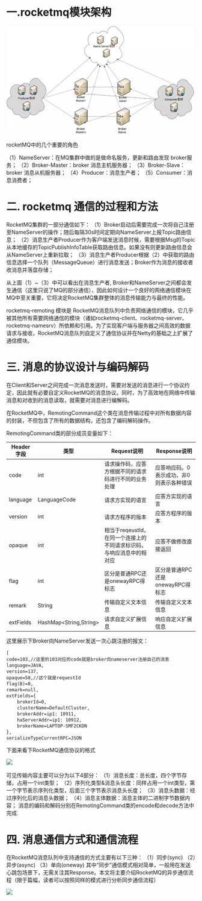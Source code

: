 # 一.rocketmq模块架构

![](blogimg/rocket/1.webp)

rocketMQ中的几个重要的角色

（1）NameServer：在MQ集群中做的是做命名服务，更新和路由发现 broker服务；
（2）Broker-Master：broker 消息主机服务器；
（3）Broker-Slave：broker 消息从机服务器；
（4）Producer：消息生产者；
（5）Consumer：消息消费者；

#  二. rocketmq 通信的过程和方法

RocketMQ集群的一部分通信如下：
 （1）Broker启动后需要完成一次将自己注册至NameServer的操作；随后每隔30s时间定期向NameServer上报Topic路由信息；
 （2）消息生产者Producer作为客户端发送消息时候，需要根据Msg的Topic从本地缓存的TopicPublishInfoTable获取路由信息。如果没有则更新路由信息会从NameServer上重新拉取；
 （3）消息生产者Producer根据（2）中获取的路由信息选择一个队列（MessageQueue）进行消息发送；Broker作为消息的接收者收消息并落盘存储；

从上面（1）~（3）中可以看出在消息生产者, Broker和NameServer之间都会发生通信（这里只说了MQ的部分通信），因此如何设计一个良好的网络通信模块在MQ中至关重要，它将决定RocketMQ集群整体的消息传输能力与最终的性能。

rocketmq-remoting 模块是 RocketMQ消息队列中负责网络通信的模块，它几乎被其他所有需要网络通信的模块（诸如rocketmq-client、rocketmq-server、rocketmq-namesrv）所依赖和引用。为了实现客户端与服务器之间高效的数据请求与接收，RocketMQ消息队列自定义了通信协议并在Netty的基础之上扩展了通信模块。

# 三. 消息的协议设计与编码解码

在Client和Server之间完成一次消息发送时，需要对发送的消息进行一个协议约定，因此就有必要自定义RocketMQ的消息协议。同时，为了高效地在网络中传输消息和对收到的消息读取，就需要对消息进行编解码。

在RocketMQ中，RemotingCommand这个类在消息传输过程中对所有数据内容的封装，不但包含了所有的数据结构，还包含了编码解码操作。

RemotingCommand类的部分成员变量如下：

|Header字段|类型|Request说明|Response说明|
|-|-|-|-|
|code|int|请求操作码，应答方根据不同的请求码进行不同的业务处理|应答响应码。0表示成功，非0则表示各种错误|
|language|LanguageCode|请求方实现的语言|应答方实现的语言|
|version|int|请求方程序的版本|应答方程序的版本|
|opaque|int|相当于reqeustId，在同一个连接上的不同请求标识码，与响应消息中的相对应|应答不做修改直接返回|
|flag|int|区分是普通RPC还是onewayRPC得标志|区分是普通RPC还是onewayRPC得标志|
|remark|String|传输自定义文本信息|传输自定义文本信息|
|extFields|HashMap<String,String>|请求自定义扩展信息|响应自定义扩展信息|

这里展示下Broker向NameServer发送一次心跳注册的报文：

```
[
code=103,//这里的103对应的code就是broker向nameserver注册自己的消息
language=JAVA,
version=137,
opaque=58,//这个就是requestId
flag(B)=0,
remark=null,
extFields={
    brokerId=0,
    clusterName=DefaultCluster,
    brokerAddr=ip1: 10911,
    haServerAddr=ip1: 10912,
    brokerName=LAPTOP-SMF2CKDN
},
serializeTypeCurrentRPC=JSON
```

下面来看下RocketMQ通信协议的格式

![](blogimg/rocketmq/2.png)

 可见传输内容主要可以分为以下4部分：
 （1）消息长度：总长度，四个字节存储，占用一个int类型；
 （2）序列化类型&消息头长度：同样占用一个int类型，第一个字节表示序列化类型，后面三个字节表示消息头长度；
 （3）消息头数据：经过序列化后的消息头数据；
 （4）消息主体数据：消息主体的二进制字节数据内容；
 消息的编码和解码分别在RemotingCommand类的encode和decode方法中完成.

# 四. 消息通信方式和通信流程

在RocketMQ消息队列中支持通信的方式主要有以下三种：
 （1）同步(sync)
 （2）异步(async)
 （3）单向(oneway)
 其中“同步”通信模式相对简单，一般用在发送心跳包场景下，无需关注其Response。本文将主要介绍RocketMQ的异步通信流程（限于篇幅，读者可以按照同样的模式进行分析同步通信流程）

 ![](blogimg/rocketmq/3.png)



